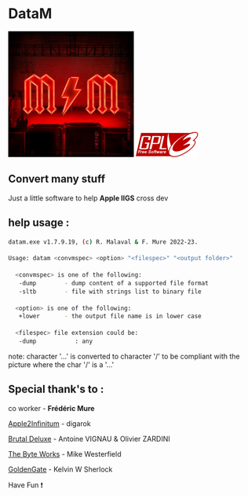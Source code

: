 
# **DataM**

![Alt text](./MM_PowerUp_256x256.png "DataM") ![Alt text](./gplv3-127x51.png "license") 

## Convert many stuff

Just a little software to help **Apple IIGS** cross dev

## help usage :

```bash
datam.exe v1.7.9.19, (c) R. Malaval & F. Mure 2022-23.

Usage: datam <convmspec> <option> "<filespec>" "<output folder>"

  <convmspec> is one of the following:
   -dump        - dump content of a supported file format
   -sltb        - file with strings list to binary file

  <option> is one of the following:
   +lower       - the output file name is in lower case

  <filespec> file extension could be:
   -dump           : any
```

note: character '…' is converted to character '/' to be compliant with the picture where the char '/' is a '…'

## Special thank's to :

co worker - **Frédéric Mure**

[Apple2Infinitum](https://app.slack.com/) - digarok

[Brutal Deluxe](https://www.brutaldeluxe.fr/) - Antoine VIGNAU & Olivier ZARDINI

[The Byte Works](https://www.byteworks.us/Products.html) - Mike Westerfield

[GoldenGate](https://goldengate.gitlab.io/) - Kelvin W Sherlock


Have Fun :exclamation:

